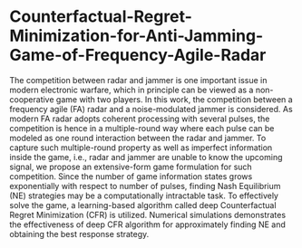 # Counterfactual-Regret-Minimization-for-Anti-Jamming-Game-of-Frequency-Agile-Radar
The competition between radar and jammer is one important issue in modern electronic warfare, which in principle can be viewed as a non-cooperative game with two players. In this work, the competition between a frequency agile (FA) radar and a noise-modulated jammer is considered. 
As modern FA radar adopts coherent processing with several pulses, the competition is hence in a multiple-round way where each pulse can be modeled as one round interaction between the radar and jammer. To capture such multiple-round property as well as imperfect information inside the game, i.e., radar and jammer are unable to know the upcoming signal, we propose an extensive-form game formulation for such competition. Since the number of game information states grows exponentially with respect to number of pulses, finding Nash Equilibrium (NE) strategies may be a computationally intractable task. To effectively solve the game, a learning-based algorithm called deep Counterfactual Regret Minimization (CFR) is utilized. Numerical simulations demonstrates the effectiveness of deep CFR algorithm for approximately finding NE and obtaining the best response strategy.
